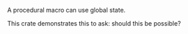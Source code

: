 A procedural macro can use global state.

This crate demonstrates this to ask: should this be possible?
